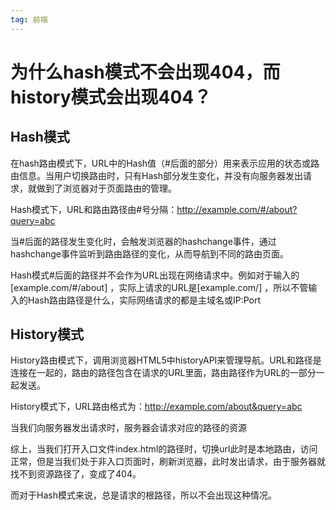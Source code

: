 ```yaml
---
tag: 前端
---
```


# 为什么hash模式不会出现404，而history模式会出现404？

## Hash模式

在hash路由模式下，URL中的Hash值（#后面的部分）用来表示应用的状态或路由信息。当用户切换路由时，只有Hash部分发生变化，并没有向服务器发出请求，就做到了浏览器对于页面路由的管理。

Hash模式下，URL和路由路径由#号分隔：http://example.com/#/about?query=abc

当#后面的路径发生变化时，会触发浏览器的hashchange事件，通过hashchange事件监听到路由路径的变化，从而导航到不同的路由页面。

Hash模式#后面的路径并不会作为URL出现在网络请求中。例如对于输入的[example.com/#/about] ，实际上请求的URL是[example.com/] ，所以不管输入的Hash路由路径是什么，实际网络请求的都是主域名或IP:Port

## History模式

History路由模式下，调用浏览器HTML5中historyAPI来管理导航。URL和路径是连接在一起的，路由的路径包含在请求的URL里面，路由路径作为URL的一部分一起发送。

History模式下，URL路由格式为：http://example.com/about&query=abc

当我们向服务器发出请求时，服务器会请求对应的路径的资源

综上，当我们打开入口文件index.html的路径时，切换url此时是本地路由，访问正常，但是当我们处于非入口页面时，刷新浏览器，此时发出请求，由于服务器就找不到资源路径了，变成了404。

而对于Hash模式来说，总是请求的根路径，所以不会出现这种情况。
